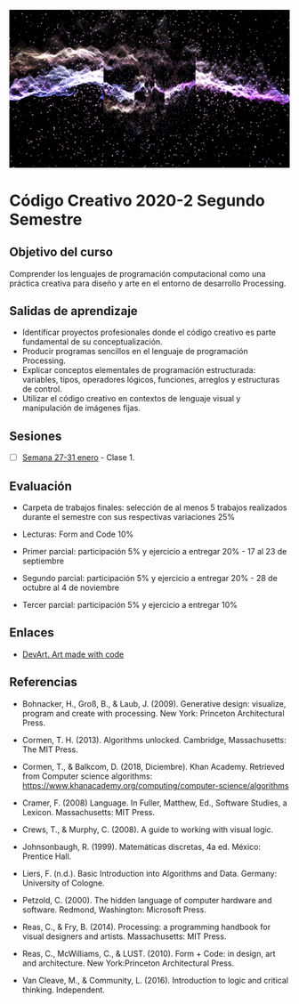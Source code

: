 
![portada](https://github.com/EmilioOcelotl/centro2020-II-3/blob/master/img/noche01.png)

# Código Creativo 2020-2 Segundo Semestre

## Objetivo del curso 

Comprender los lenguajes de programación computacional como una práctica creativa para diseño y arte en el entorno de desarrollo Processing.

## Salidas de aprendizaje

- Identificar proyectos profesionales donde el código creativo es parte fundamental
de su conceptualización.
- Producir programas sencillos en el lenguaje de programación Processing.
- Explicar conceptos elementales de programación estructurada: variables, tipos, operadores lógicos,
funciones, arreglos y estructuras de control.
- Utilizar el código creativo en contextos de lenguaje visual y manipulación de imágenes fijas.

## Sesiones

- [ ] [Semana 27-31 enero](https://github.com/EmilioOcelotl/centro2020-II-2/tree/master/centro2_200127/README.md) - Clase 1.

## Evaluación 

- Carpeta de trabajos finales: selección de al menos 5 trabajos realizados durante el semestre con sus respectivas variaciones 25%

- Lecturas: Form and Code 10%

- Primer parcial: participación 5% y ejercicio a entregar 20% - 17 al 23 de septiembre

- Segundo parcial: participación 5% y ejercicio a entregar 20% - 28 de octubre al 4 de noviembre

- Tercer parcial: participación 5% y ejercicio a entregar 10%

## Enlaces

- [DevArt. Art made with code](https://devart.withgoogle.com/)

## Referencias 

- Bohnacker, H., Groß, B., & Laub, J. (2009). Generative design: visualize, program and create with processing. New York: Princeton Architectural Press.

- Cormen, T. H. (2013). Algorithms unlocked. Cambridge, Massachusetts: The MIT Press.

- Cormen, T., & Balkcom, D. (2018, Diciembre). Khan Academy. Retrieved from Computer science algorithms: https://www.khanacademy.org/computing/computer-science/algorithms

- Cramer, F. (2008) Language. In Fuller, Matthew, Ed., Software Studies, a Lexicon. Massachusetts: MIT Press. 

- Crews, T., & Murphy, C. (2008). A guide to working with visual logic.

- Johnsonbaugh, R. (1999). Matemáticas discretas, 4a ed. México: Prentice Hall.

- Liers, F. (n.d.). Basic Introduction into Algorithms and Data. Germany: University of Cologne.

- Petzold, C. (2000). The hidden language of computer hardware and software. Redmond, Washington: Microsoft Press.

- Reas, C., & Fry, B. (2014). Processing: a programming handbook for visual designers and artists. Massachusetts: MIT Press.

- Reas, C., McWilliams, C., & LUST. (2010). Form + Code: in design, art and architecture. New York:Princeton Architectural Press.

- Van Cleave, M., & Community, L. (2016). Introduction to logic and critical thinking. Independent.
